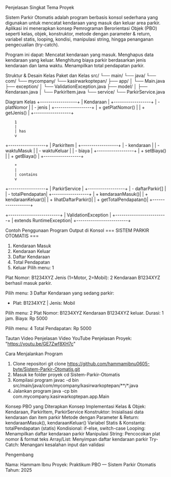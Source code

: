 Penjelasan Singkat Tema Proyek

Sistem Parkir Otomatis adalah program berbasis konsol sederhana yang digunakan untuk mencatat kendaraan yang masuk dan keluar area parkir.
Aplikasi ini menerapkan konsep Pemrograman Berorientasi Objek (PBO) seperti kelas, objek, konstruktor, metode dengan parameter & return, variabel statis, looping, kondisi, manipulasi string, hingga penanganan pengecualian (try-catch).

Program ini dapat:
Mencatat kendaraan yang masuk.
Menghapus data kendaraan yang keluar.
Menghitung biaya parkir berdasarkan jenis kendaraan dan lama waktu.
Menampilkan total pendapatan parkir.

Struktur & Desain Kelas
Paket dan Kelas
src/
└── main/
    └── java/
        └── com/
            └── mycompany/
                └── kasirwarkoptepan/
                    ├── app/
                    │   └── Main.java
                    ├── exception/
                    │   └── ValidationException.java
                    ├── model/
                    │   ├── Kendaraan.java
                    │   └── ParkirItem.java
                    └── service/
                        └── ParkirService.java

Diagram Kelas
+------------------+
|     Kendaraan    |
+------------------+
| - platNomor      |
| - jenis          |
+------------------+
| + getPlatNomor() |
| + getJenis()     |
+------------------+

        1
        |
        | has
        v
+------------------+
|    ParkirItem    |
+------------------+
| - kendaraan      |
| - waktuMasuk     |
| - waktuKeluar    |
| - biaya          |
+------------------+
| + setBiaya()     |
| + getBiaya()     |
+------------------+

        *
        |
        | contains
        v
+------------------+
|  ParkirService   |
+------------------+
| - daftarParkir[] |
| - totalPendapatan|
+------------------+
| + kendaraanMasuk()|
| + kendaraanKeluar()|
| + lihatDaftarParkir()|
| + getTotalPendapatan()|
+------------------+

+-------------------------+
|     ValidationException |
+-------------------------+
|  extends RuntimeException|
+-------------------------+

Contoh Penggunaan Program
Output di Konsol
=== SISTEM PARKIR OTOMATIS ===
1. Kendaraan Masuk
2. Kendaraan Keluar
3. Daftar Kendaraan
4. Total Pendapatan
0. Keluar
Pilih menu: 1

Plat Nomor: B1234XYZ
Jenis (1=Motor, 2=Mobil): 2
Kendaraan B1234XYZ berhasil masuk parkir.

Pilih menu: 3
Daftar Kendaraan yang sedang parkir:
- Plat: B1234XYZ | Jenis: Mobil

Pilih menu: 2
Plat Nomor: B1234XYZ
Kendaraan B1234XYZ keluar. Durasi: 1 jam. Biaya: Rp 5000

Pilih menu: 4
Total Pendapatan: Rp 5000

Tautan Video Penjelasan
Video YouTube Penjelasan Proyek:
"https://youtu.be/GE7Zwf8XH7c"

Cara Menjalankan Program
1. Clone repositori
   git clone https://github.com/hammamibnu0605-byte/Sistem-Parkir-Otomatis.git
2. Masuk ke folder proyek
   cd Sistem-Parkir-Otomatis
3. Kompilasi program
   javac -d bin src/main/java/com/mycompany/kasirwarkoptepan/**/*.java
4. Jalankan program
   java -cp bin com.mycompany.kasirwarkoptepan.app.Main

Konsep PBO yang Diterapkan
Konsep	Implementasi
Kelas & Objek:	Kendaraan, ParkirItem, ParkirService
Konstruktor:	Inisialisasi data kendaraan dan item parkir
Metode dengan Parameter & Return:	kendaraanMasuk(), kendaraanKeluar()
Variabel Statis & Konstanta:	totalPendapatan (statis)
Kondisional:	if-else, switch-case
Looping:	Menampilkan daftar kendaraan parkir
Manipulasi String:	Pencocokan plat nomor & format teks
Array/List:	Menyimpan daftar kendaraan parkir
Try-Catch:	Menangani kesalahan input dan validasi

Pengembang

Nama: Hammam Ibnu
Proyek: Praktikum PBO — Sistem Parkir Otomatis
Tahun: 2025
